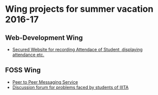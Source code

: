 Wing projects for summer vacation 2016-17
============================================

Web-Development Wing
----------------------------------
* [Secured Website for recording Attendace of Student ,displaying attendance etc.](#)

FOSS Wing
----------------------------------
* [Peer to Peer Messaging Service](https://github.com/magician03/P2P-Chat)
* [Discussion forum for problems faced by students of IIITA](#)
